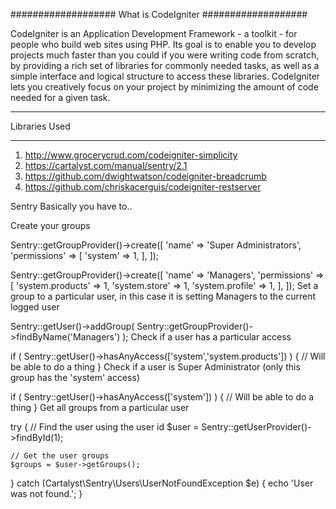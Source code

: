 ###################
What is CodeIgniter
###################

CodeIgniter is an Application Development Framework - a toolkit - for people
who build web sites using PHP. Its goal is to enable you to develop projects
much faster than you could if you were writing code from scratch, by providing
a rich set of libraries for commonly needed tasks, as well as a simple
interface and logical structure to access these libraries. CodeIgniter lets
you creatively focus on your project by minimizing the amount of code needed
for a given task.

*******************
Libraries Used
*******************

1. http://www.grocerycrud.com/codeigniter-simplicity
2. https://cartalyst.com/manual/sentry/2.1
3. https://github.com/dwightwatson/codeigniter-breadcrumb
4. https://github.com/chriskacerguis/codeigniter-restserver


Sentry 
Basically you have to..

Create your groups

Sentry::getGroupProvider()->create([
    'name' => 'Super Administrators',
    'permissions' => [
        'system' => 1,
    ],
]);

Sentry::getGroupProvider()->create([
    'name' => 'Managers',
    'permissions' => [
        'system.products' => 1,
        'system.store' => 1,
        'system.profile' => 1,
    ],
]);
Set a group to a particular user, in this case it is setting Managers to the current logged user

Sentry::getUser()->addGroup( Sentry::getGroupProvider()->findByName('Managers') );
Check if a user has a particular access

if ( Sentry::getUser()->hasAnyAccess(['system','system.products']) )
{
    // Will be able to do a thing
}
Check if a user is Super Administrator (only this group has the 'system' access)

if ( Sentry::getUser()->hasAnyAccess(['system']) )
{
    // Will be able to do a thing
}
Get all groups from a particular user

try
{
    // Find the user using the user id
    $user = Sentry::getUserProvider()->findById(1);

    // Get the user groups
    $groups = $user->getGroups();
}
catch (Cartalyst\Sentry\Users\UserNotFoundException $e)
{
    echo 'User was not found.';
}